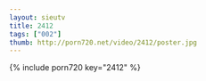 ```yaml
--- 
layout: sieutv
title: 2412
tags: ["002"]
thumb: http://porn720.net/video/2412/poster.jpg
---
```

{% include porn720 key="2412" %} 
